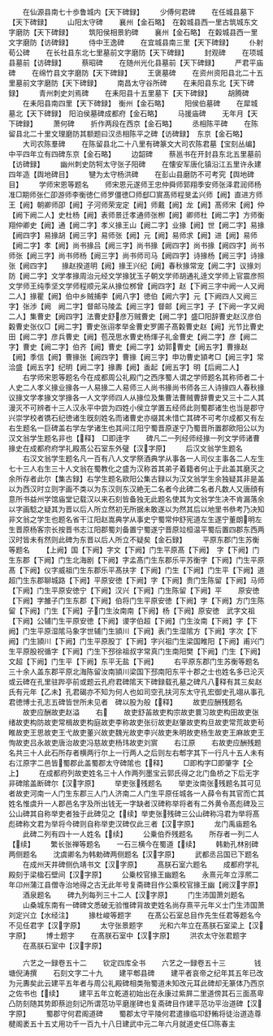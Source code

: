 <!-- { "loadSidebar": true } -->
　　在仙源县南七十歩鲁城内【天下碑録】
　　少傅何君碑
　　在任城县墓下【天下碑録】
　　山阳太守碑
　　襄州【金石略】　在糓城县西一里古筑城东文字磨防【天下碑録】
　　筑阳侯相景豹碑
　　襄州【金石略】　在糓城县西一里文字磨防【访碑録】
　　侍中王逸碑
　　在宜城县南三里【天下碑録】
　　仆射荀公碑
　　在长社县东北七里墓前文字磨防【天下碑録】
　　封观碑
　　在项城县墓前【访碑録】
　　蔡昭碑
　　在随州光化县墓前【天下碑録】
　　严君平庙碑
　　在绵竹县文字磨防【天下碑録】
　　王褒墓碑
　　在资州资阳县北二十五里墓前文字磨防【天下碑録】
　　南昌太守谷所碑
　　在耒阳县东北【天下碑録】
　　青州刺史刘焉碑
　　在耒阳县十五里墓下【天下碑録】
　　胡腾碑
　　在耒阳县南四里【天下碑録】　衡州【金石略】
　　阳侯伯墓碑
　　在犀城墓北【天下碑録】　阳泊侯墓碑成都府【金石略】
　　马援庙碑
　　无年月【天下碑録】
　　萧何碑
　　折作两段在西京【金石略】
　　丞相陈平碑
　　在陈留县北二十里文理磨防其额题曰汉丞相陈平之碑【访碑録】　东京【金石略】
　　大司农陈羣碑
　　在陈留县北二十八里有碑篆文大司农陈君墓【宝刻丛编】　中平四年立有四碑东京【金石略】
　　边韶碑
　　蔡邕书在开封县东北五里墓前【访碑録】
　　幽州刺史防牱太守张子阳碑
　　在懐安军唐化镇沿江五里许永建四年造【舆地碑目】
　　犍为太守杨洪碑
　　在彭山县磨防不可考究【舆地碑目】
　　学师宋恩等题名
　　师宋恩元遂师王忠仲舜师郭翔季安师张泽君润师杨准□期师张仁卲游师李衡徳仁师罗僵徳□师郄□賔髙师程旻孟兴师【阙】直进方师王【阙】朝卿师卲【阙】子河师荣宠定【阙】师戴【阙】龙【阙】髙师宋【阙】仲【阙下阙二人】史杜杨【阙】表师景迁孝通师张栁【阙】卿师杜【阙二字】方师衡翔仲卿史【阙】通【阙二字】孝义掾王山【阙二字】业掾【阙】世【阙二字】易掾【阙四字】易掾胡【阙三字】易师张【阙】元【阙】易师求【阙】进【阙】易师【阙二字】孝【阙】尚书掾吕【阙三字】尚书掾【阙四字】尚书掾【阙四字】尚书师张【阙三字】尚书师杨【阙三字】尚书师司马【阙四字】诗掾杨【阙三字】诗掾张【阙四字】　　掾赵揆道明【阙】掾王兴纪【阙】春秋掾常宠【阙二字】议掾刘防【阙二字】文学孝掾周治元经文学掾犹玉子朝文学师胡通礼逹文学师上官震彦照文学师王纯季坚文学师程顺元呆从掾位桞曾【阙四字】赵【下阙三字中阙一人又阙二人】掾瞿【阙】伯中乡贼捕李【阙八字】徳伯【阙六字】元【下阙四人又阙三字】张渉【阙　阙二字】督邮马陵孟【阙三字】督邮【阙三字】子【下阙一字又阙二人】集曹史【阙四字】法曹史舒彦万贼曹史【阙二字】盛□阳辞曹史赵汉彦伯糓曹史张仪□【阙二字】曹史张诩孝举金曹史罗圃子髙糓曹史赵【阙】光节比曹史田【阙二字】彦兵曹史【阙】苞茂思水曹史杨煇子礼金曹史【阙二字】彦【阙二字】曹史【阙二字】伯齐【阙】曹史【阙二字】幼郭曹史【阙五字】曹掾赵【阙】季信【阙】曹掾张【阙四字】曹掾【阙三字】申功曹史頴考□【阙三字】常洽盛【阙五字】纪明【阙二字】掾夀【阙】盉起【阙五字】明【后阙二人】
　　右学师宋恩等题名今在成都周公礼殿门之西序蜀人谓之学师题名其称师者二十人史二人孝义掾业掾各一人易掾二人易师三人尚书掾尚书师各三人诗掾四人春秋掾议掾文学孝掾文学掾各一人文学师四人从掾位及集曹法曹贼曹辞曹史又三十二人其漫灭不可辨者十三人汉永平中尝为四姓小侯立学置五经师此则蜀郡诸生也当是郡守兴崇学校者镌石纪徳诸生旣刻姓名而诸曹史亦缀其未惜亡其碑不可考尔成都又有左右生题名一巨碑盖右学左学诸生也其间江阳宁蜀晋原遂宁乃蜀晋所置郡欧阳公以为汉文翁学生题名非也【释】　□即逹字
　　碑凡二一列经师经掾一列文学师诸曹掾史在成都府府学礼殿髙公石室东外璧【汉字原】
　　后汉文翁学生题名
　　右汉文翁学生题名凡一百有八人文学祭酒典学从事各一人司仪主事各二人左生七十三人右生三十人文翁在蜀教化之盛为汉称首其弟子着籍者何止于此盖其磨灭之余所存者此尔【集古録】右学生题名欧阳公集古録以为汉文翁学生余独疑其非是盖以为西汉时立则字画不类以为东汉则东汉絶无二名者今此碑二名者凡数人又唐顔有意所书益州学馆庙堂记载汉以来石刻皆备独无此题名使其为文翁学生决不肯漏落余以字画騐之疑其为晋以后人所立然初无所据未敢遂以为然其后以地里书叅考乃决知非文翁之学生也题名省干江阳赵嵩典学从事史宁蜀常仲舒宪道左生遂宁董朗明左生晋原杨客宗长按晋书志江阳郡蜀刘备置宁蜀遂宁晋原竝桓温平蜀后置四郡东西两汉时皆未有然则此碑为东晋以后人所立不疑矣【金石録】
　　平原东郡门生苏衡等题名
　　【上阙】国【下阙】字文【下阙】门生平原髙【下阙】　字【下阙】门生东郡【下阙】门生北海剧【下阙】字孟髙门生东郡乐平苏衡字【下阙】门生平原髙【下阙】仪字威祖门生东郡乐平髙扶字【下阙】门生【下阙】门生平【下阙】道超门生东郡聊城路【下阙】平原安徳【下阙】字【下阙】贵门生陈留【下阙】马师【下阙】门生平原安徳宁【下阙】汉兴【下阙】门生陈留【下阙】平
　　原安徳【下阙】字雒子门生东郡【下阙】伯将门生平原安徳【下阙】字【下阙】方门生陈留【下阙】门生【下阙】子门生汝南南【下阙】杨【下阙】原安徳　武字文祖【下阙】公辅门生平原安徳【下阙】谡字伯超【下阙】门生汝南【下阙】字【下阙】门生平原湿隂马象字世辅门生頴川【下阙】表门生湿隂方【下阙】字次【下阙】门生頴川【下阙】门生平原股丁【下阙】字兴祖门生梁国睢阳【下阙】甫兴门生平原股祝循字【下阙】门生下邳徐祖叔字常真门生南阳樊【下阙】门生【下阙】文超【下阙】门生平【下阙】东平无盐【下阙】
　　右平原东郡门生苏衡等题名三十余人盖东郡平原北海陈留汝南頴川梁国下邳南阳东平十郡之士也姓名多已沦灭或云碑在孔里驻跸亭前或题云孔府君碑隂天下碑録载孔墓之碑凡八释有其三矣赵氏有元年【乙未】孔君碣亦不知为何人也如司空孔扶河东太守孔宏御史孔翊从事孔君徳博士孔志五碑皆世所未见者　碑以股为般【释】
　　故吏应酬残题名
　　故吏应酬故吏赵溢
　　右
　　故吏舒苖故吏构宗故吏睘习故吏构田故吏张绪故吏构防故吏常楫故吏构庭故吏李称故吏张衍故吏赵肇故吏构旦故吏常荒故吏茍睢故吏王思故吏王弋故吏董兴故吏魏光故吏李兴故吏朱明故吏杨生故吏王麻故吏王恂故吏吕永故吏唐治故吏冯慈故吏杨玮故吏刘賔
　　右江原
　　右故吏应酬残题名共三十人此石所存者横两行尔上一行两人之后则左右郫字其下一行凡十五人未有右江原字二邑皆蜀郡此盖蜀郡太守碑隂也【释】
　　□即构字□即肇字【仝上】
　　在成都府列故吏姓名三十人作两列墨宝云郭氏得之北门鱼桥之下后无字非碑隂盖断碑尔【汉字原】
　　举吏张残题名
　　举吏汝南张残题名其可见者故吏河南一人门生东郡三人门人济南二人门生平原任城各一人薛令有其官而亡其姓名惟虞升一人郡邑名字及所出钱无一字缺者汉碑称举将者有二外黄令髙彪碑及三公山碑其自称举吏者独于此碑见之【续】举吏张残碑三公山碑称冯君为举将髙彪碑称文君为举将今碑则自称举吏汉碑仅此三者【汉字原】
　　龙门禹庙题名
　　此碑二列有四十一人姓名【续】
　　公乗伯乔残题名
　　所存者一列二人【续】
　　繁长张禅等题名
　　一石三横今在蜀道【续】
　　韩勅孔林别碑两侧题名
　　沈虞卿名为韩勅碑两侧题名【汉字原】
　　武都丞吕国已下题名
　　在成州天井碑侧仇靖书文【汉字原】
　　髙朕石室六题名
　　成都府学礼殿刻于梁楹石壁间【汉字原】
　　公乗校官掾王幽题名
　　永熹元年立淳熈二年卬州蒲江县僧寺治地得之古无此年号复斋碑目作公乘校官掾王幽【阙汉字原】
　　酒泉题名
　　碑九列每列三十二人【汉字原】
　　门生沛国萧刘题名
　　山桑城东南有一碑碑文悉破无验惟碑背故吏姓名尚存熹平元年义士门生沛国萧刘定兴立【水经注】
　　掾杜峻等题字
　　在髙公石室总目作先生任君等题名今不见任君字【汉字原】
　　太守张景题字
　　光和六年立在髙朕石室梁上【汉字原】
　　博士题字
　　在髙朕石室中【汉字原】
　　洪农太守张君题字
　　在髙朕石室中【汉字原】












　　六艺之一録卷五十二
　　钦定四库全书
　　六艺之一録卷五十三　　　　钱塘倪涛撰
　　石刻文字二十九
　　建平郫县碑
　　建平者哀帝之纪年其五年已改为元夀矣此云建平五年者与周公礼殿碑相类殆蜀道未知改元耳此碑却无篆体乃西京之佐书也【续】
　　建平五年立乾道初始出在永康过紫屛二里道傍其石三面髙卑凸防刻随其势即蔡迨刻记所谓范功平磨崖碑也复斋碑目作建平范功平治道碑【汉字原】
　　蜀郡守何君阁道碑
　　蜀郡太守平陵何君遣掾临卭舒鲔将徒治道造尊楗阁袤五十五丈用功千一百九十八日建武中元二年六月就道史任□陈春主
